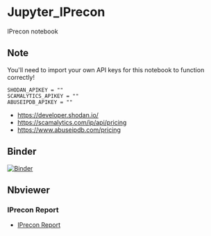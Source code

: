 # Jupyter_IPrecon
IPrecon notebook

## Note
You'll need to import your own API keys for this notebook to function correctly!
```
SHODAN_APIKEY = ""
SCAMALYTICS_APIKEY = ""
ABUSEIPDB_APIKEY = ""
```
 * https://developer.shodan.io/
 * https://scamalytics.com/ip/api/pricing
 * https://www.abuseipdb.com/pricing

## Binder
[![Binder](https://mybinder.org/badge_logo.svg)](https://mybinder.org/v2/gh/netscylla/Jupyter_IPrecon/master)

## Nbviewer
### IPrecon Report
* [IPrecon Report](https://nbviewer.jupyter.org/github/netscylla/Jupyter_IPrecon/blob/master/IPrecon.ipynb)

